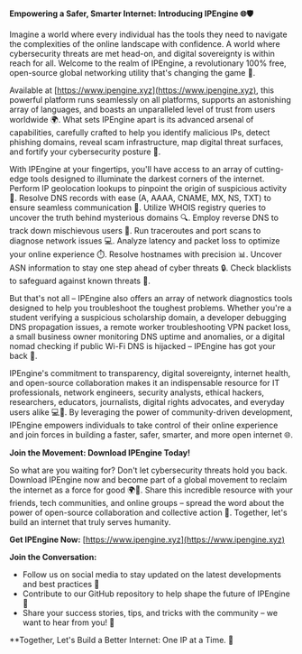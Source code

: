**Empowering a Safer, Smarter Internet: Introducing IPEngine 🌐🛡️**

Imagine a world where every individual has the tools they need to navigate the complexities of the online landscape with confidence. A world where cybersecurity threats are met head-on, and digital sovereignty is within reach for all. Welcome to the realm of IPEngine, a revolutionary 100% free, open-source global networking utility that's changing the game 🚀.

Available at [https://www.ipengine.xyz](https://www.ipengine.xyz), this powerful platform runs seamlessly on all platforms, supports an astonishing array of languages, and boasts an unparalleled level of trust from users worldwide 🌍. What sets IPEngine apart is its advanced arsenal of capabilities, carefully crafted to help you identify malicious IPs, detect phishing domains, reveal scam infrastructure, map digital threat surfaces, and fortify your cybersecurity posture 🔐.

With IPEngine at your fingertips, you'll have access to an array of cutting-edge tools designed to illuminate the darkest corners of the internet. Perform IP geolocation lookups to pinpoint the origin of suspicious activity 📍. Resolve DNS records with ease (A, AAAA, CNAME, MX, NS, TXT) to ensure seamless communication 📡. Utilize WHOIS registry queries to uncover the truth behind mysterious domains 🔍. Employ reverse DNS to track down mischievous users 👀. Run traceroutes and port scans to diagnose network issues 💻. Analyze latency and packet loss to optimize your online experience ⏱️. Resolve hostnames with precision 📊. Uncover ASN information to stay one step ahead of cyber threats 🔒. Check blacklists to safeguard against known threats 🚫.

But that's not all – IPEngine also offers an array of network diagnostics tools designed to help you troubleshoot the toughest problems. Whether you're a student verifying a suspicious scholarship domain, a developer debugging DNS propagation issues, a remote worker troubleshooting VPN packet loss, a small business owner monitoring DNS uptime and anomalies, or a digital nomad checking if public Wi-Fi DNS is hijacked – IPEngine has got your back 🤝.

IPEngine's commitment to transparency, digital sovereignty, internet health, and open-source collaboration makes it an indispensable resource for IT professionals, network engineers, security analysts, ethical hackers, researchers, educators, journalists, digital rights advocates, and everyday users alike 💻👥. By leveraging the power of community-driven development, IPEngine empowers individuals to take control of their online experience and join forces in building a faster, safer, smarter, and more open internet 🌐.

**Join the Movement: Download IPEngine Today!**

So what are you waiting for? Don't let cybersecurity threats hold you back. Download IPEngine now and become part of a global movement to reclaim the internet as a force for good 🌍🚀. Share this incredible resource with your friends, tech communities, and online groups – spread the word about the power of open-source collaboration and collective action 💬. Together, let's build an internet that truly serves humanity.

**Get IPEngine Now:** [https://www.ipengine.xyz](https://www.ipengine.xyz)

**Join the Conversation:**

* Follow us on social media to stay updated on the latest developments and best practices 📱
* Contribute to our GitHub repository to help shape the future of IPEngine 🤖
* Share your success stories, tips, and tricks with the community – we want to hear from you! 💬

**Together, Let's Build a Better Internet: One IP at a Time. 🔗